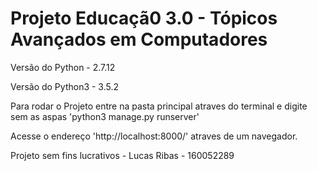 # Projeto Educaçã0 3.0 - Tópicos Avançados em Computadores

Versão do Python - 2.7.12

Versão do Python3 - 3.5.2

Para rodar o Projeto entre na pasta principal atraves do terminal e digite sem as aspas 'python3 manage.py runserver'

Acesse o endereço 'http://localhost:8000/' atraves de um navegador.

Projeto sem fins lucrativos - Lucas Ribas - 160052289
